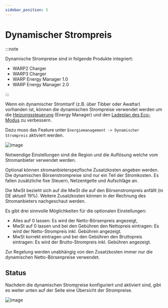 ```yaml
---
sidebar_position: 5
---
```


# Dynamischer Strompreis

:::note

Dynamische Strompreise sind in folgende Produkte integriert:

* WARP2 Charger
* WARP3 Charger
* WARP Energy Manager 1.0
* WARP Energy Manager 2.0

:::

Wenn ein dynamischer Stromtarif (z.B. über Tibber oder Awattar) vorhanden ist, können die dynamischen Strompreise verwendet werden um die [Heizungssteuerung](/warp_energy_manager/heating.md) (Energy Manager) und den [Ladeplan des Eco-Modus](/warp_charger/eco_mode.md) zu verbessern.

Dazu muss das Feature unter `Energiemanagement -> Dynamischer Strompreis` aktiviert werden.

![image](/img/dynamic_tariffs/configuration.png)

Notwendige Einstellungen sind die Region und die Auflösung welche vom Stromanbieter verwendet werden.

Optional können stromanbieterspezfische Zusatzkosten angeben werden. Die dynamischen Börsenstrompreise sind nur ein Teil der Strom­kosten. Es fallen zu­sätzliche fixe Steuern, Netzentgelte und Aufschläge an.

Die MwSt bezieht sich auf die MwSt die auf den Börsenstrompreis anfällt (in DE aktuell 19%). Weitere Zusatzkosten können in der Rechnung des Stromanbieters nachgeschaut werden.

Es gibt drei sinnvolle Möglichkeiten für die optionalen Einstellungen:

* Alles auf 0 lassen: Es wird der Netto-Börsenpreis angezeigt,
* MwSt auf 0 lassen und bei den Gebühren den Nettopreis eintragen: Es wird der Netto-Strom­preis inkl. Gebühren angezeigt.
* MwSt korrekt eintragen und bei den Gebühren den Bruttopreis eintragen: Es wird der Brutto-Strom­preis inkl. Gebühren angezeigt.

Zur Regelung werden unabhängig von den Zusatzkosten immer nur die dyna­mischen Netto-Börsenpreise verwendet.

## Status

Nachdem die dynamischen Strompreise konfiguriert und aktiviert sind, gibt es weiter unten auf der Seite eine Übersicht der Strompreise.

![image](/img/dynamic_tariffs/status.png)
